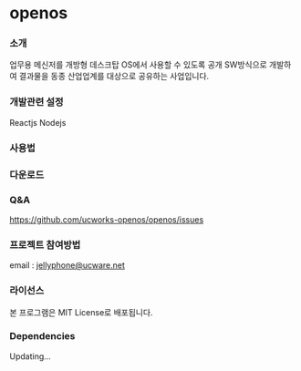# openos

### 소개
업무용 메신저를 개방형 데스크탑 OS에서 사용할 수 있도록 공개 SW방식으로 개발하여 
결과물을 동종 산업업계를 대상으로 공유하는 사업입니다.

### 개발관련 설정
Reactjs
Nodejs

### 사용법


### 다운로드


### Q&A
https://github.com/ucworks-openos/openos/issues

### 프로젝트 참여방법
email : jellyphone@ucware.net


### 라이선스
본 프로그램은 MIT License로 배포됩니다.

### Dependencies

Updating...
